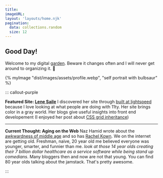 ```yaml
---
title: 
imageURL: 
layout: 'layouts/home.njk'
pagination: 
  data: collections.random
  size: 12
---
```


<article>
<h1><span class="font-title font-bold text-teal-400 px-4 mb-4">Good Day!</span></h1>
<p class="font-sans text-lg sm:text-xl bg-teal-100 rounded-xl p-4 mt-4">Welcome to my digital <a href="https://maggieappleton.com/garden-history">garden</a>. Beware it changes often and I will never get around to organizing it. 🐋</p>  
   </article>
 <article class="sm:col-span-4 col-span-6 pt-4">
 {% myImage "dist/images/assets/profile.webp", "self portrait with bulbsaur" %}      
 </article> 

::: callout-purple

**Featured Site: [Lene Saile](https://www.lenesaile.com/en/)**
 I discovered her site through [built at lightspeed](https://www.builtatlightspeed.com/category/eleventy?themes%5Bpage%5D=2) because I love looking at what people are doing with 11ty. Her site brings color in a gray world. Her blogs give useful insights into front end developement (I enjoyed her post about [CSS grid inheritance](https://www.lenesaile.com/en/blog/inheriting-grid-dimensions-from-siblings-with-subgrid/))
 _____________

 **Current Thought: Aging on the Web**
Naz Hamid wrote about the [awkwardness of middle age](https://nazhamid.com/journal/midlife-malaise-part-ii/) and so has [Rachel Kown](https://kwon.nyc/notes/my-lil-midlife-crisis). We on the internet are getting old. Freshman, naive, 20 year old me believed everyone was younger, smarter, and funnier than me. *look at those 14 year olds creating their 7 billion dollar healthcare as a service software while being stand up comedians*. Many bloggers then and now are not that young. You can find 80 year olds talking about the jamstack. That's pretty awesome.

::: 